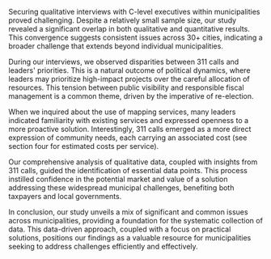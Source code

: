 Securing qualitative interviews with C-level executives within municipalities proved challenging. Despite a relatively small sample size, our study revealed a significant overlap in both qualitative and quantitative results. This convergence suggests consistent issues across 30+ cities, indicating a broader challenge that extends beyond individual municipalities.

During our interviews, we observed disparities between 311 calls and leaders' priorities. This is a natural outcome of political dynamics, where leaders may prioritize high-impact projects over the careful allocation of resources. This tension between public visibility and responsible fiscal management is a common theme, driven by the imperative of re-election.

When we inquired about the use of mapping services, many leaders indicated familiarity with existing services and expressed openness to a more proactive solution. Interestingly, 311 calls emerged as a more direct expression of community needs, each carrying an associated cost (see section four for estimated costs per service).

Our comprehensive analysis of qualitative data, coupled with insights from 311 calls, guided the identification of essential data points. This process instilled confidence in the potential market and value of a solution addressing these widespread municipal challenges, benefiting both taxpayers and local governments.

In conclusion, our study unveils a mix of significant and common issues across municipalities, providing a foundation for the systematic collection of data. This data-driven approach, coupled with a focus on practical solutions, positions our findings as a valuable resource for municipalities seeking to address challenges efficiently and effectively.